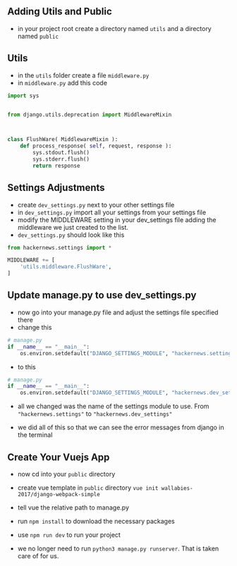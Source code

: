 ## Adding Utils and Public
- in your project root create a directory named `utils` and a directory named `public`


## Utils

- in the `utils` folder create a file `middleware.py`
- in `middleware.py` add this code
```py
import sys


from django.utils.deprecation import MiddlewareMixin



class FlushWare( MiddlewareMixin ):
    def process_response( self, request, response ):
        sys.stdout.flush()
        sys.stderr.flush()
        return response

```


## Settings Adjustments

- create `dev_settings.py` next to your other settings file
- in `dev_settings.py` import all your settings from your settings file
- modify the MIDDLEWARE setting in your dev_settings file adding the middleware 
we just created to the list.
- `dev_settings.py` should look like this
```py
from hackernews.settings import *

MIDDLEWARE += [
    'utils.middleware.FlushWare',
]
```

## Update manage.py to use dev_settings.py


- now go into your manage.py file and adjust the settings file specified there
- change this
```py
# manage.py
if __name__ == "__main__":
    os.environ.setdefault("DJANGO_SETTINGS_MODULE", "hackernews.settings")
```
- to this
```py
# manage.py
if __name__ == "__main__":
    os.environ.setdefault("DJANGO_SETTINGS_MODULE", "hackernews.dev_settings")
```
- all we changed was the name of the settings module to use. From `"hackernews.settings"` to `"hackernews.dev_settings"`

- we did all of this so that we can see the error messages from django in the terminal

## Create Your Vuejs App

- now cd into your `public` directory
- create vue template in `public` directory
    `vue init wallabies-2017/django-webpack-simple`
- tell vue the relative path to manage.py

- run `npm install` to download the necessary packages
- use `npm run dev` to run your project
- we no longer need to run `python3 manage.py runserver`. That is taken care of for us.
